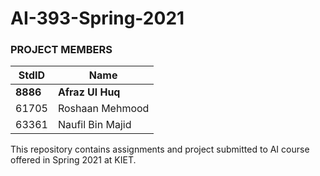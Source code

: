 # AI-393-Spring-2021

### PROJECT MEMBERS ###
StdID | Name
------------ | -------------
**8886** | **Afraz Ul Huq** <!--this is the group leader in bold-->
61705 | Roshaan Mehmood
63361 | Naufil Bin Majid


This repository contains assignments and project submitted to AI course offered in Spring 2021 at KIET.
